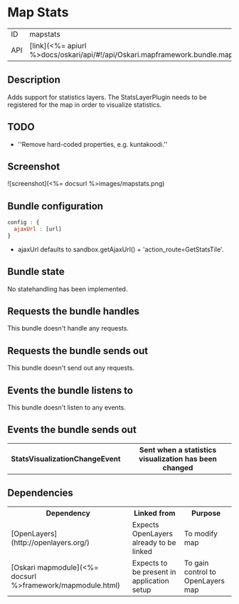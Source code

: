 # Map Stats

<table>
  <tr>
    <td>ID</td><td>mapstats</td>
  </tr>
  <tr>
    <td>API</td><td>[link](<%= apiurl %>docs/oskari/api/#!/api/Oskari.mapframework.bundle.mapstats.MapStatsBundleInstance)</td>
  </tr>
</table>

## Description

Adds support for statistics layers. The StatsLayerPlugin needs to be registered for the map in order to visualize statistics.


## TODO

* ''Remove hard-coded properties, e.g. kuntakoodi.''

## Screenshot

![screenshot](<%= docsurl %>images/mapstats.png)

## Bundle configuration

```javascript
config : {
  ajaxUrl : [url]
}
```
* ajaxUrl defaults to sandbox.getAjaxUrl() + 'action_route=GetStatsTile'.

## Bundle state

No statehandling has been implemented.

## Requests the bundle handles

This bundle doesn't handle any requests.

## Requests the bundle sends out

This bundle doesn't send out any requests.

## Events the bundle listens to

This bundle doesn't listen to any events.

## Events the bundle sends out

<table>
  <tr>
    <th>StatsVisualizationChangeEvent</th><th>Sent when a statistics visualization has been changed</th>
  </tr>
</table>

## Dependencies

<table>
  <tr>
    <th>Dependency</th><th>Linked from</th><th>Purpose</th>
  </tr>
  <tr>
    <td> [OpenLayers](http://openlayers.org/) </td>
    <td> Expects OpenLayers already to be linked </td>
    <td> To modify map</td>
  </tr>
  <tr>
    <td> [Oskari mapmodule](<%= docsurl %>framework/mapmodule.html)</td>
    <td> Expects to be present in application setup </td>
    <td> To gain control to OpenLayers map</td>
  </tr>
</table>
